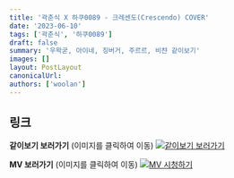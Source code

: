 ```yaml
---
title: '곽춘식 X 하쿠0089 - 크레센도(Crescendo) COVER'
date: '2023-06-10'
tags: ['곽춘식', '하쿠0089']
draft: false
summary: '우왁굳, 아이네, 징버거, 주르르, 비챤 같이보기'
images: []
layout: PostLayout
canonicalUrl:
authors: ['woolan']
---
```


## 링크

**같이보기 보러가기** (이미지를 클릭하여 이동)
[![같이보기 보러가기](../static/images/logo.png)](https://cafe.naver.com/steamindiegame/11537785)

**MV 보러가기** (이미지를 클릭하여 이동)
[![MV 시청하기](https://i.ytimg.com/vi/dliS7ToHvzY/sddefault.jpg)](https://youtu.be/dliS7ToHvzY)
